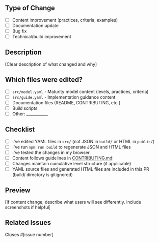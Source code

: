 ## Type of Change

- [ ] Content improvement (practices, criteria, examples)
- [ ] Documentation update
- [ ] Bug fix
- [ ] Technical/build improvement

## Description

[Clear description of what changed and why]

## Which files were edited?

- [ ] `src/model.yaml` - Maturity model content (levels, practices, criteria)
- [ ] `src/guide.yaml` - Implementation guidance content
- [ ] Documentation files (README, CONTRIBUTING, etc.)
- [ ] Build scripts
- [ ] Other: ___________

## Checklist

- [ ] I've edited YAML files in `src/` (not JSON in `build/` or HTML in `public/`)
- [ ] I've run `npm run build` to regenerate JSON and HTML files
- [ ] I've tested the changes in my browser
- [ ] Content follows guidelines in [CONTRIBUTING.md](../CONTRIBUTING.md)
- [ ] Changes maintain cumulative level structure (if applicable)
- [ ] YAML source files and generated HTML files are included in this PR (build/ directory is gitignored)

## Preview

[If content change, describe what users will see differently. Include screenshots if helpful]

## Related Issues

Closes #[issue number]
